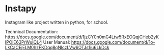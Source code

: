 Instapy
=======

Instagram like project written in python, for school.

Technical Documentation: https://docs.google.com/document/d/1jzCY0n0mG4Ltw5RxEOQqjCHeb2yKIPOiE63PrWuiQL4
User Manual: https://docs.google.com/document/d/1o-LkCaCEjELM0hzFKDqq8qNIczLVw6OTJs1iu6LkDck
